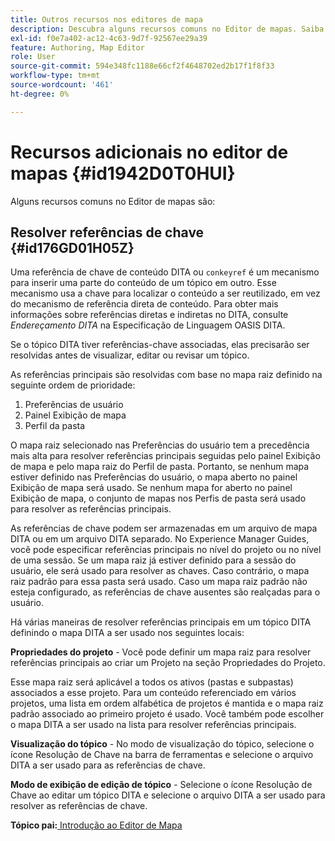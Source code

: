 ```yaml
---
title: Outros recursos nos editores de mapa
description: Descubra alguns recursos comuns no Editor de mapas. Saiba como resolver referências principais no Editor de mapa.
exl-id: f0e7a402-ac12-4c63-9d7f-92567ee29a39
feature: Authoring, Map Editor
role: User
source-git-commit: 594e348fc1188e66cf2f4648702ed2b17f1f8f33
workflow-type: tm+mt
source-wordcount: '461'
ht-degree: 0%

---
```


# Recursos adicionais no editor de mapas {#id1942D0T0HUI}

Alguns recursos comuns no Editor de mapas são:

## Resolver referências de chave {#id176GD01H05Z}

Uma referência de chave de conteúdo DITA ou `conkeyref` é um mecanismo para inserir uma parte do conteúdo de um tópico em outro. Esse mecanismo usa a chave para localizar o conteúdo a ser reutilizado, em vez do mecanismo de referência direta de conteúdo. Para obter mais informações sobre referências diretas e indiretas no DITA, consulte *Endereçamento DITA* na Especificação de Linguagem OASIS DITA.

Se o tópico DITA tiver referências-chave associadas, elas precisarão ser resolvidas antes de visualizar, editar ou revisar um tópico.

As referências principais são resolvidas com base no mapa raiz definido na seguinte ordem de prioridade:

1. Preferências de usuário
1. Painel Exibição de mapa
1. Perfil da pasta

O mapa raiz selecionado nas Preferências do usuário tem a precedência mais alta para resolver referências principais seguidas pelo painel Exibição de mapa e pelo mapa raiz do Perfil de pasta. Portanto, se nenhum mapa estiver definido nas Preferências do usuário, o mapa aberto no painel Exibição de mapa será usado. Se nenhum mapa for aberto no painel Exibição de mapa, o conjunto de mapas nos Perfis de pasta será usado para resolver as referências principais.

As referências de chave podem ser armazenadas em um arquivo de mapa DITA ou em um arquivo DITA separado. No Experience Manager Guides, você pode especificar referências principais no nível do projeto ou no nível de uma sessão. Se um mapa raiz já estiver definido para a sessão do usuário, ele será usado para resolver as chaves. Caso contrário, o mapa raiz padrão para essa pasta será usado. Caso um mapa raiz padrão não esteja configurado, as referências de chave ausentes são realçadas para o usuário.

Há várias maneiras de resolver referências principais em um tópico DITA definindo o mapa DITA a ser usado nos seguintes locais:

**Propriedades do projeto** - Você pode definir um mapa raiz para resolver referências principais ao criar um Projeto na seção Propriedades do Projeto.

Esse mapa raiz será aplicável a todos os ativos \(pastas e subpastas\) associados a esse projeto. Para um conteúdo referenciado em vários projetos, uma lista em ordem alfabética de projetos é mantida e o mapa raiz padrão associado ao primeiro projeto é usado. Você também pode escolher o mapa DITA a ser usado na lista para resolver referências principais.

**Visualização do tópico** - No modo de visualização do tópico, selecione o ícone Resolução de Chave na barra de ferramentas e selecione o arquivo DITA a ser usado para as referências de chave.

**Modo de exibição de edição de tópico** - Selecione o ícone Resolução de Chave ao editar um tópico DITA e selecione o arquivo DITA a ser usado para resolver as referências de chave.

**Tópico pai:**&#x200B;[ Introdução ao Editor de Mapa](map-editor.md)
